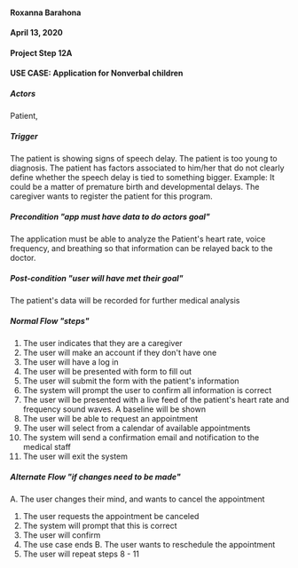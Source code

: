 #### Roxanna Barahona
#### April 13, 2020
#### Project Step 12A
#### USE CASE: Application for Nonverbal children
##### Actors
Patient, 

##### Trigger
The patient is showing signs of speech delay. The patient is too young to diagnosis. The patient has factors associated to him/her that do not clearly define whether the speech delay is tied to something bigger. Example: It could be a matter of premature birth and developmental delays. The caregiver wants to register the patient for this program.
##### Precondition "app must have data to do actors goal"
The application must be able to analyze the Patient's heart rate, voice frequency, and breathing so that information can be relayed back to the doctor.
##### Post-condition "user will have met their goal"
The patient's data will be recorded for further medical analysis

##### Normal Flow "steps"
1. The user indicates that they are a caregiver
2. The user will make an account if they don't have one
3. The user will have a log in
4. The user will be presented with form to fill out
5. The user will submit the form with the patient's information
6. The system will prompt the user to confirm all information is correct
7. The user will be presented with a live feed of the patient's heart rate and frequency sound waves. A baseline will be shown
8. The user will be able to request an appointment
9. The user will select from a calendar of available appointments
10. The system will send a confirmation email and notification to the medical staff
11. The user will exit the system

##### Alternate Flow "if changes need to be made"
A. The user changes their mind, and wants to cancel the appointment
  1. The user requests the appointment be canceled
  2. The system will prompt that this is correct
  3. The user will confirm
  4. The use case ends
B. The user wants to reschedule the appointment
  1. The user will repeat steps 8 - 11
